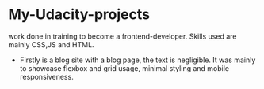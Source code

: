 # My-Udacity-projects
work done in training to become a frontend-developer. Skills used are mainly CSS,JS and HTML. 

- Firstly is a blog site with a blog page, the text is negligible. It was mainly to showcase flexbox and grid usage, minimal styling and mobile responsiveness. 
